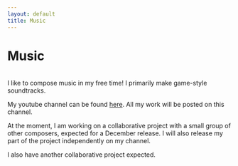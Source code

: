 ```yaml
---
layout: default
title: Music
---
```


# Music
<br>
I like to compose music in my free time! I primarily make game-style soundtracks.

My youtube channel can be found <a href="https://www.youtube.com/channel/UCVA5pm63XaxuFmDghnX3gUw" target="_blank">here</a>. All my work will be posted on this channel.

At the moment, I am working on a collaborative project with a small group of other composers, expected for a December release. I will also release my part of the project independently on my channel.

I also have another collaborative project expected.